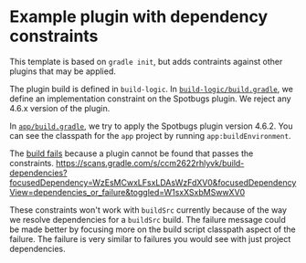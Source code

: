 # Example plugin with dependency constraints

This template is based on `gradle init`, but adds contraints against other plugins that may be applied.

The plugin build is defined in `build-logic`. In [`build-logic/build.gradle`](build-logic/build.gradle), we define an implementation constraint on the Spotbugs plugin. We reject any 4.6.x version of the plugin. 

In [`app/build.gradle`](app/build.gradle), we try to apply the Spotbugs plugin version 4.6.2. You can see the classpath for the `app` project by running `app:buildEnvironment`. 

The [build fails](https://scans.gradle.com/s/ccm2622rhlyvk/failure#1) because a plugin cannot be found that passes the constraints.
https://scans.gradle.com/s/ccm2622rhlyvk/build-dependencies?focusedDependency=WzEsMCwxLFsxLDAsWzFdXV0&focusedDependencyView=dependencies_or_failure&toggled=W1sxXSxbMSwwXV0

These constraints won't work with `buildSrc` currently because of the way we resolve dependencies for a `buildSrc` build. The failure message could be made better by focusing more on the build script classpath aspect of the failure. The failure is very similar to failures you would see with just project dependencies.